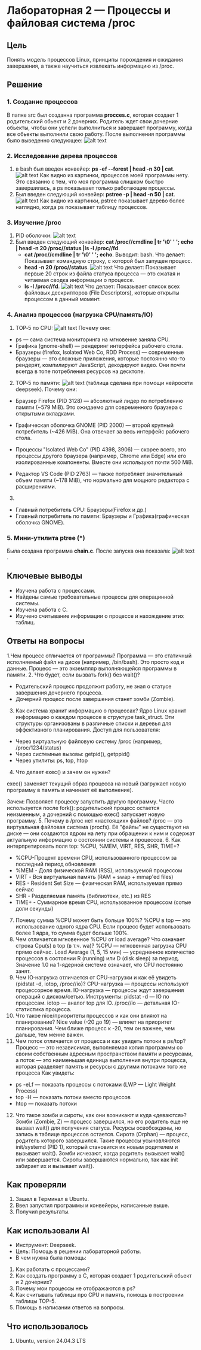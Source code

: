 # Лабораторная 2 — Процессы и файловая система /proc
## Цель
Понять модель процессов Linux, принципы порождения и ожидания завершения, а также научиться извлекать информацию из /proc.
## Решение
### 1. Создание процессов
В папке src был созданна программа **procces.c**, которая создает 1 родительский обьект и 2 дочерних. Родитель ждет свои дочерние обьекты, чтобы они успели выполниться и завершает программу, когда все обьекты выполнили свою работу. После выполнения программы было выведенно следующее:
![alt text](image.png)
### 2. Исследование дерева процессов
1. в bash был введен конвейер: **ps -ef --forest | head -n 30 | cat**.
![alt text](image-1.png)
Как видно из картинки, процессов моей программы нету. Это связанно с тем, что моя программа слишком быстро завершилась, а ps показывает только работающие процессы.
2. Был введен следующий конвейер: **pstree -p | head -n 50 | cat**.
![alt text](image-2.png)
Как видно из картинки, pstree показывает дерево более наглядно, когда ps показывает таблицу процессов.
### 3. Изучение /proc
1. PID оболочки:
![alt text](image-3.png)
2. Был введен следующий конвейер: **cat /proc/<pid>/cmdline | tr '\0' ' '; echo | head -n 20 /proc/<pid>/status |ls -l /proc/<pid>/fd**.
    - **cat /proc/<pid>/cmdline | tr '\0' ' '; echo**. Выводит: bash.
        Что делает: Показывает командную строку, с которой был запущен процесс.
    - **head -n 20 /proc/<pid>/status**. 
    ![alt text](image-4.png)
        Что делает: Показывает первые 20 строк из файла статуса процесса — это сжатая и читаемая сводка информации о процессе.
    - **ls -l /proc/<pid>/fd**.
    ![alt text](image-5.png)
    Что делает: Показывает список всех файловых дескрипторов (File Descriptors), которые открыты процессом в данный момент.
### 4. Анализ процессов (нагрузка CPU/память/IO)
1. TOP‑5 по CPU:
![alt text](image-6.png)
Почему они:
- ps — сама система мониторинга на мгновение заняла CPU.
- Графика (gnome-shell) — рендеринг интерфейса рабочего стола.
- Браузеры (firefox, Isolated Web Co, RDD Process) — современные браузеры — это сложные приложения, которые постоянно что-то рендерят, компилируют JavaScript, декодируют видео. Они почти всегда в топе потребления ресурсов на десктопе.
2. TOP‑5 по памяти:
![alt text](image-7.png) (таблица сделана при помощи нейросети deepseek).
Почему они:
- Браузер Firefox (PID 3128) — абсолютный лидер по потреблению памяти (~579 MiB). Это ожидаемо для современного браузера с открытыми вкладками.

- Графическая оболочка GNOME (PID 2000) — второй крупный потребитель (~426 MiB). Она отвечает за весь интерфейс рабочего стола.

- Процессы "Isolated Web Co" (PID 4398, 3906) — скорее всего, это процессы другого браузера (например, Chrome или Edge) или его изолированные компоненты. Вместе они используют почти 500 MiB.

- Редактор VS Code (PID 2763) — также потребляет значительный объем памяти (~178 MiB), что нормально для мощного редактора с расширениями.
3. 
- Главный потребитель CPU: Браузеры(Firefox и др.)
- Главный потребитель по памяти: Браузеры и Графика(графическая оболочка GNOME).
### 5. Мини‑утилита ptree (*)
Была создана программа **chain.c**. После запуска она показала:
![alt text](image-8.png).
## Ключевые выводы
- Изучена работа с процессами.
- Найдены самые требовательные процессы для операцинной системы.
- Изучена работа с C.
- Изучено считывание информации о процессе и нахождение этих таблиц.
## Ответы на вопросы 
1.Чем процесс отличается от программы?
 Программа — это статичный исполняемый файл на диске (например, /bin/bash). Это просто код и данные. Процесс — это экземпляр выполняющейся программы в памяти.
2. Что будет, если вызвать fork() без wait()?
- Родительский процесс продолжит работу, не зная о статусе завершения дочернего процесса.
- Дочерний процесс после завершения станет зомби (Zombie).
3. Как система хранит информацию о процессах?
Ядро Linux хранит информацию о каждом процессе в структуре task_struct. Эти структуры организованы в различные списки и деревья для эффективного планирования.
Доступ для пользователя:
- Через виртуальную файловую систему /proc (например, /proc/1234/status)
- Через системные вызовы: getpid(), getppid()
- Через утилиты: ps, top, htop
4. Что делает exec() и зачем он нужен?

exec() заменяет текущий образ процесса на новый (загружает новую программу в память и начинает её выполнение).

Зачем: Позволяет процессу запустить другую программу. Часто используется после fork(): родительский процесс остается неизменным, а дочерний с помощью exec() запускает новую программу.
5. Почему в /proc нет «настоящих» файлов?
/proc — это виртуальная файловая система (procfs). Её "файлы" не существуют на диске — они создаются ядром на лету при обращении к ним и содержат актуальную информацию о состоянии системы и процессов.
6. Как интерпретировать поля top: %CPU, %MEM, VIRT, RES, SHR, TIME+?
- %CPU-Процент времени CPU, использованного процессом за последний период обновления
- %MEM - Доля физической RAM (RSS), используемой процессом
- VIRT - Вся виртуальная память (RAM + swap + mmap'ed files)
- RES - Resident Set Size — физическая RAM, используемая прямо сейчас
- SHR - Разделяемая память (библиотеки, etc.) из RES
- TIME+ - Суммарное время CPU, использованное процессом (сотые доли секунды)
7. Почему сумма %CPU может быть больше 100%?
%CPU в top — это использование одного ядра CPU. Если процесс будет использовать более 1 ядра, то сумма будет больше 100%.
8. Чем отличается мгновенное %CPU от load average? Что означает строка Cpu(s) в top (в т.ч. wa)?
%CPU — мгновенная загрузка CPU прямо сейчас.
Load Average (1, 5, 15 мин) — усредненное количество процессов в состоянии R (running) или D (disk sleep) за период. Значение 1.0 на 1-ядерной системе означает, что CPU постоянно занят.
9. Чем IO‑нагрузка отличается от CPU‑нагрузки и как её увидеть (pidstat -d, iotop, /proc/<pid>/io)?
    CPU-нагрузка — процессы используют процессорное время.
    IO-нагрузка — процессы ждут завершения операций с диском/сетью.
Инструменты:
    pidstat -d — IO по процессам.
    iotop — аналог top для IO.
    /proc/<pid>/io — детальная IO-статистика процесса.
10. Что такое nice/приоритеты процессов и как они влияют на планирование?
    Nice value (-20 до 19) — влияет на приоритет планирования.
    Чем ближе процесс к -20, тем он важнее, чем дальше, тем менне важен.
11. Чем поток отличается от процесса и как увидеть потоки в ps/top?
Процесс — это независимая, выполняемая копия программы со своим собственным адресным пространством памяти и ресурсами, а поток — это наименьшая единица выполнения внутри процесса, которая разделяет память и ресурсы с другими потоками того же процесса
Как увидеть:
- ps -eLf — показать процессы с потоками (LWP — Light Weight Process)
- top -H — показать потоки вместо процессов
- htop — показать потоки
12. Что такое зомби и сироты, как они возникают и куда «деваются»?
Зомби (Zombie, Z) — процесс завершился, но его родитель еще не вызвал wait() для получения статуса. Ресурсы освобождены, но запись в таблице процессов остается.
Сирота (Orphan) — процесс, родитель которого завершился. Такие процессы усыновляются init/systemd (PID 1), который становится их новым родителем и вызывает wait().
Зомби исчезают, когда родитель вызывает wait() или завершается.
Сироты завершаются нормально, так как init забирает их и вызывает wait().
## Как проверяли
1. Зашел в Терминал в Ubuntu.
2. Ввел запустил программы и конвейеры, написанные выше.
3. Получил результаты.
## Как использовали AI
- Инструмент: Deepseek.
- Цель: Помощь в решении лабораторной работы.
- В чем нужна была помощь:
1. Как работать с процессами?
2. Как создать программу в С, которая создает 1 родительский обьект и 2 дочерних?
3. Почему мои процессы не отображаются в ps?
4. Как считывать таблицы про CPU и память, помощь в построении таблицы TOP-5.
5. Помощь в написании ответов на вопросы.
## Что использовалось
1. Ubuntu, version 24.04.3 LTS